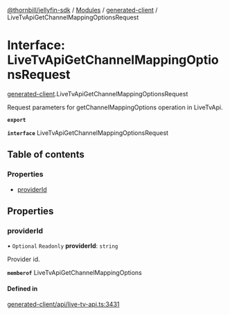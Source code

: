 [@thornbill/jellyfin-sdk](../README.md) / [Modules](../modules.md) / [generated-client](../modules/generated_client.md) / LiveTvApiGetChannelMappingOptionsRequest

# Interface: LiveTvApiGetChannelMappingOptionsRequest

[generated-client](../modules/generated_client.md).LiveTvApiGetChannelMappingOptionsRequest

Request parameters for getChannelMappingOptions operation in LiveTvApi.

**`export`**

**`interface`** LiveTvApiGetChannelMappingOptionsRequest

## Table of contents

### Properties

- [providerId](generated_client.LiveTvApiGetChannelMappingOptionsRequest.md#providerid)

## Properties

### providerId

• `Optional` `Readonly` **providerId**: `string`

Provider id.

**`memberof`** LiveTvApiGetChannelMappingOptions

#### Defined in

[generated-client/api/live-tv-api.ts:3431](https://github.com/thornbill/jellyfin-sdk-typescript/blob/3ae780a/src/generated-client/api/live-tv-api.ts#L3431)
